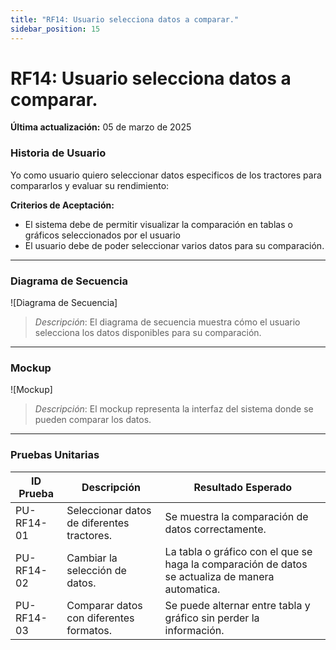 ```yaml
---
title: "RF14: Usuario selecciona datos a comparar."  
sidebar_position: 15
---
```


# RF14: Usuario selecciona datos a comparar.

**Última actualización:** 05 de marzo de 2025

### Historia de Usuario

Yo como usuario quiero seleccionar datos especificos de los tractores para compararlos y evaluar su rendimiento:

  **Criterios de Aceptación:**
  - El sistema debe de permitir visualizar la comparación en tablas o gráficos seleccionados por el usuario
  - El usuario debe de poder seleccionar varios datos para su comparación.

---

### Diagrama de Secuencia

![Diagrama de Secuencia] 

> *Descripción*: El diagrama de secuencia muestra cómo el usuario selecciona los datos disponibles para su comparación.
---

### Mockup

![Mockup]

> *Descripción*: El mockup representa la interfaz del sistema donde se pueden comparar los datos.

---

### Pruebas Unitarias 
| ID Prueba | Descripción | Resultado Esperado |
|-----------|-------------|--------------------|
|PU-RF14-01|Seleccionar datos de diferentes tractores.|Se muestra la comparación de datos correctamente.|
|PU-RF14-02|Cambiar la selección de datos.|La tabla o gráfico con el que se haga la comparación de datos se actualiza de manera automatica.|
|PU-RF14-03|Comparar datos con diferentes formatos.|Se puede alternar entre tabla y gráfico sin perder la información.|